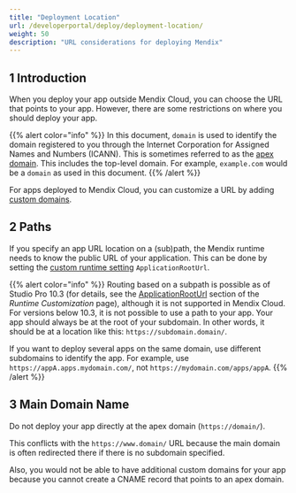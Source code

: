 ```yaml
---
title: "Deployment Location"
url: /developerportal/deploy/deployment-location/
weight: 50
description: "URL considerations for deploying Mendix"
---
```


## 1 Introduction

When you deploy your app outside Mendix Cloud, you can choose the URL that points to your app. However, there are some restrictions on where you should deploy your app.

{{% alert color="info" %}}
In this document, `domain` is used to identify the domain registered to you through the Internet Corporation for Assigned Names and Numbers (ICANN). This is sometimes referred to as the [apex domain](https://docs.github.com/en/pages/configuring-a-custom-domain-for-your-github-pages-site/about-custom-domains-and-github-pages#using-an-apex-domain-for-your-github-pages-site). This includes the top-level domain. For example, `example.com` would be a `domain` as used in this document.
{{% /alert %}}

For apps deployed to Mendix Cloud, you can customize a URL by adding [custom domains](/developerportal/deploy/custom-domains/).

## 2 Paths

If you specify an app URL location on a (sub)path, the Mendix runtime needs to know the public URL of your application. This can be done by setting the [custom runtime setting](/refguide/custom-settings/#applicationrooturl-section) `ApplicationRootUrl`.

{{% alert color="info" %}}
Routing based on a subpath is possible as of Studio Pro 10.3 (for details, see the [ApplicationRootUrl](/refguide/custom-settings/#applicationrooturl-section) section of the *Runtime Customization* page), although it is not supported in Mendix Cloud. For versions below 10.3, it is not possible to use a path to your app. Your app should always be at the root of your subdomain. In other words, it should be at a location like this: `https://subdomain.domain/`.

If you want to deploy several apps on the same domain, use different subdomains to identify the app. For example, use `https://appA.apps.mydomain.com/`, not `https://mydomain.com/apps/appA`.
{{% /alert %}}

## 3 Main Domain Name

Do not deploy your app directly at the apex domain (`https://domain/`).

This conflicts with the `https://www.domain/` URL because the main domain is often redirected there if there is no subdomain specified.

Also, you would not be able to have additional custom domains for your app because you cannot create a CNAME record that points to an apex domain.
